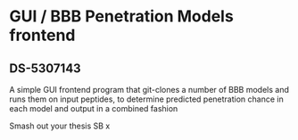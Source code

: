 # GUI / BBB Penetration Models frontend
## DS-5307143

A simple GUI frontend program that git-clones a number of BBB models and runs them on input peptides, to determine predicted penetration chance in each model and output in a combined fashion

Smash out your thesis SB x
